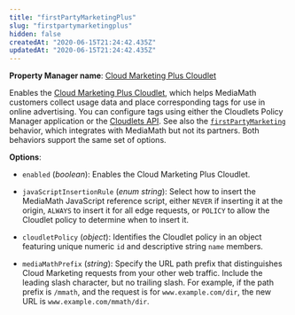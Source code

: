 ```yaml
---
title: "firstPartyMarketingPlus"
slug: "firstpartymarketingplus"
hidden: false
createdAt: "2020-06-15T21:24:42.435Z"
updatedAt: "2020-06-15T21:24:42.435Z"
---
```

__Property Manager name__: [Cloud Marketing Plus Cloudlet](https://control.akamai.com/wh/CUSTOMER/AKAMAI/en-US/WEBHELP/property-manager/property-manager-help/csh_lookup.html?id=PM_0046)

Enables the [Cloud Marketing Plus Cloudlet](https://learn.akamai.com/pdf/CloudMarketing-CS.pdf), which helps MediaMath customers collect usage data and place corresponding tags for use in online advertising.  You can configure tags using either the Cloudlets Policy Manager application or the [Cloudlets API](https://learn.akamai.com/en-us/api/web_performance/cloudlets/v2.html). See also the [`firstPartyMarketing`](#firstpartymarketing) behavior, which integrates with MediaMath but not its partners. Both behaviors support the same set of options.

__Options__:

<div class="option" markdown="1" id="firstPartyMarketingPlus.enabled" >

- `enabled` (_boolean_): Enables the Cloud Marketing Plus Cloudlet.

</div>

<div class="option" markdown="1" id="firstPartyMarketingPlus.javaScriptInsertionRule" >

- `javaScriptInsertionRule` (_enum string_): Select how to insert the MediaMath JavaScript reference script, either `NEVER` if inserting it at the origin, `ALWAYS` to insert it for all edge requests, or `POLICY` to allow the Cloudlet policy to determine when to insert it.

</div>

<div class="option" markdown="1" id="firstPartyMarketingPlus.cloudletPolicy" >

- `cloudletPolicy` (_object_): Identifies the Cloudlet policy in an object featuring unique numeric `id` and descriptive string `name` members.

</div>

<div class="option" markdown="1" id="firstPartyMarketingPlus.mediaMathPrefix" >

- `mediaMathPrefix` (_string_): Specify the URL path prefix that distinguishes Cloud Marketing requests from your other web traffic. Include the leading slash character, but no trailing slash.  For example, if the path prefix is `/mmath`, and the request is for `www.example.com/dir`, the new URL is `www.example.com/mmath/dir`.

</div>

</div>

<div class="feature" data-feature="forwardRewrite" markdown="1">

